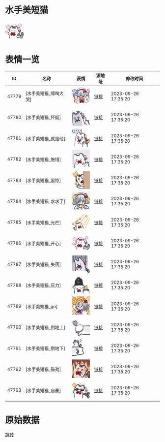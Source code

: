 # 水手美短猫

<img src="./cover.png" height="60" alt="cover" />

# 表情一览

|ID|名称|表情|源地址|修改时间|
|----|----|----|----|----|
|47779|[水手美短猫_嚎啕大哭]|<img src="./pic/047779_%5B水手美短猫_嚎啕大哭%5D.png" height="60" alt="嚎啕大哭"/>|[链接](https://i0.hdslb.com/bfs/garb/632af6b2e4aba2bb6a4c2f11f17c6acbf9a69b0c.png)|2023-09-26 17:35:20|
|47780|[水手美短猫_怀疑]|<img src="./pic/047780_%5B水手美短猫_怀疑%5D.png" height="60" alt="怀疑"/>|[链接](https://i0.hdslb.com/bfs/garb/252333a35a637a0a784ba8a081aa7684050a2e4f.png)|2023-09-26 17:35:20|
|47781|[水手美短猫_就是他]|<img src="./pic/047781_%5B水手美短猫_就是他%5D.png" height="60" alt="就是他"/>|[链接](https://i0.hdslb.com/bfs/garb/c70c53fede7bc6edbde5154194490b7cfc663a1e.png)|2023-09-26 17:35:20|
|47782|[水手美短猫_惋惜]|<img src="./pic/047782_%5B水手美短猫_惋惜%5D.png" height="60" alt="惋惜"/>|[链接](https://i0.hdslb.com/bfs/garb/ca197e619c669a8990ac8b0a59211402e2688522.png)|2023-09-26 17:35:20|
|47783|[水手美短猫_震惊]|<img src="./pic/047783_%5B水手美短猫_震惊%5D.png" height="60" alt="震惊"/>|[链接](https://i0.hdslb.com/bfs/garb/025d57408316065bde39ae39cba6993aab35dd02.png)|2023-09-26 17:35:20|
|47784|[水手美短猫_求求了]|<img src="./pic/047784_%5B水手美短猫_求求了%5D.png" height="60" alt="求求了"/>|[链接](https://i0.hdslb.com/bfs/garb/72893e06eef962fabccd0cb04268922bdb9cb0b6.png)|2023-09-26 17:35:20|
|47785|[水手美短猫_光芒]|<img src="./pic/047785_%5B水手美短猫_光芒%5D.png" height="60" alt="光芒"/>|[链接](https://i0.hdslb.com/bfs/garb/2cdde35cbe3265772faa1949e59d5279226f1f4a.png)|2023-09-26 17:35:20|
|47786|[水手美短猫_开心]|<img src="./pic/047786_%5B水手美短猫_开心%5D.png" height="60" alt="开心"/>|[链接](https://i0.hdslb.com/bfs/garb/23535b9aa1ff4f02a66ec08726017cdb844f3f7d.png)|2023-09-26 17:35:20|
|47787|[水手美短猫_失落]|<img src="./pic/047787_%5B水手美短猫_失落%5D.png" height="60" alt="失落"/>|[链接](https://i0.hdslb.com/bfs/garb/883242af81806491fef1b1402cb40239d5d74ad8.png)|2023-09-26 17:35:20|
|47788|[水手美短猫_压力]|<img src="./pic/047788_%5B水手美短猫_压力%5D.png" height="60" alt="压力"/>|[链接](https://i0.hdslb.com/bfs/garb/a7fddc438b00d6f48636464ad53d8aa85120b0ef.png)|2023-09-26 17:35:20|
|47789|[水手美短猫_go]|<img src="./pic/047789_%5B水手美短猫_go%5D.png" height="60" alt="go"/>|[链接](https://i0.hdslb.com/bfs/garb/c04ee0c1d128de8a4bbc66d78072cb3d5b6ef5de.png)|2023-09-26 17:35:20|
|47790|[水手美短猫_倒地上]|<img src="./pic/047790_%5B水手美短猫_倒地上%5D.png" height="60" alt="倒地上"/>|[链接](https://i0.hdslb.com/bfs/garb/47e05db3ca57a4ca9633359eaf479dda21992147.png)|2023-09-26 17:35:20|
|47791|[水手美短猫_倒地下]|<img src="./pic/047791_%5B水手美短猫_倒地下%5D.png" height="60" alt="倒地下"/>|[链接](https://i0.hdslb.com/bfs/garb/3a3c9213e4678d516cca33c8a037bc79f8d4bfc1.png)|2023-09-26 17:35:20|
|47792|[水手美短猫_鼓劲]|<img src="./pic/047792_%5B水手美短猫_鼓劲%5D.png" height="60" alt="鼓劲"/>|[链接](https://i0.hdslb.com/bfs/garb/3611f35a7998dd3a2ebc96106bd4ffcf31fb95fb.png)|2023-09-26 17:35:20|
|47793|[水手美短猫_自豪]|<img src="./pic/047793_%5B水手美短猫_自豪%5D.png" height="60" alt="自豪"/>|[链接](https://i0.hdslb.com/bfs/garb/aac2217a5fae005ad7d04b59b97286c1c105f672.png)|2023-09-26 17:35:20|

# 原始数据

[跳转](./raw.json)

